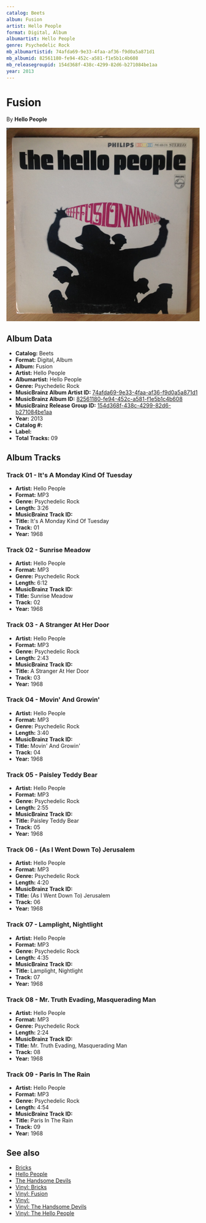 ```yaml
---
catalog: Beets
album: Fusion
artist: Hello People
format: Digital, Album
albumartist: Hello People
genre: Psychedelic Rock
mb_albumartistid: 74afda69-9e33-4faa-af36-f9d0a5a871d1
mb_albumid: 82561180-fe94-452c-a581-f1e5b1c4b608
mb_releasegroupid: 154d368f-438c-4299-82d6-b271084be1aa
year: 2013
---
```


# Fusion

By **Hello People**

![](../../assets/beetscovers/Hello_People-Fusion.jpg)

## Album Data

- **Catalog:** Beets
- **Format:** Digital, Album
- **Album:** Fusion
- **Artist:** Hello People
- **Albumartist:** Hello People
- **Genre:** Psychedelic Rock
- **MusicBrainz Album Artist ID:** [74afda69-9e33-4faa-af36-f9d0a5a871d1](https://musicbrainz.org/artist/74afda69-9e33-4faa-af36-f9d0a5a871d1)
- **MusicBrainz Album ID:** [82561180-fe94-452c-a581-f1e5b1c4b608](https://musicbrainz.org/release/82561180-fe94-452c-a581-f1e5b1c4b608)
- **MusicBrainz Release Group ID:** [154d368f-438c-4299-82d6-b271084be1aa](https://musicbrainz.org/release-group/154d368f-438c-4299-82d6-b271084be1aa)
- **Year:** 2013
- **Catalog #:** 
- **Label:** 
- **Total Tracks:** 09

## Album Tracks

### Track 01 - It's A Monday Kind Of Tuesday

- **Artist:** Hello People
- **Format:** MP3
- **Genre:** Psychedelic Rock
- **Length:** 3:26
- **MusicBrainz Track ID:** [](https://musicbrainz.org/recording/)
- **Title:** It's A Monday Kind Of Tuesday
- **Track:** 01
- **Year:** 1968

### Track 02 - Sunrise Meadow

- **Artist:** Hello People
- **Format:** MP3
- **Genre:** Psychedelic Rock
- **Length:** 6:12
- **MusicBrainz Track ID:** [](https://musicbrainz.org/recording/)
- **Title:** Sunrise Meadow
- **Track:** 02
- **Year:** 1968

### Track 03 - A Stranger At Her Door

- **Artist:** Hello People
- **Format:** MP3
- **Genre:** Psychedelic Rock
- **Length:** 2:43
- **MusicBrainz Track ID:** [](https://musicbrainz.org/recording/)
- **Title:** A Stranger At Her Door
- **Track:** 03
- **Year:** 1968

### Track 04 - Movin' And Growin'

- **Artist:** Hello People
- **Format:** MP3
- **Genre:** Psychedelic Rock
- **Length:** 3:40
- **MusicBrainz Track ID:** [](https://musicbrainz.org/recording/)
- **Title:** Movin' And Growin'
- **Track:** 04
- **Year:** 1968

### Track 05 - Paisley Teddy Bear

- **Artist:** Hello People
- **Format:** MP3
- **Genre:** Psychedelic Rock
- **Length:** 2:55
- **MusicBrainz Track ID:** [](https://musicbrainz.org/recording/)
- **Title:** Paisley Teddy Bear
- **Track:** 05
- **Year:** 1968

### Track 06 - (As I Went Down To) Jerusalem

- **Artist:** Hello People
- **Format:** MP3
- **Genre:** Psychedelic Rock
- **Length:** 4:20
- **MusicBrainz Track ID:** [](https://musicbrainz.org/recording/)
- **Title:** (As I Went Down To) Jerusalem
- **Track:** 06
- **Year:** 1968

### Track 07 - Lamplight, Nightlight

- **Artist:** Hello People
- **Format:** MP3
- **Genre:** Psychedelic Rock
- **Length:** 4:35
- **MusicBrainz Track ID:** [](https://musicbrainz.org/recording/)
- **Title:** Lamplight, Nightlight
- **Track:** 07
- **Year:** 1968

### Track 08 - Mr. Truth Evading, Masquerading Man

- **Artist:** Hello People
- **Format:** MP3
- **Genre:** Psychedelic Rock
- **Length:** 2:24
- **MusicBrainz Track ID:** [](https://musicbrainz.org/recording/)
- **Title:** Mr. Truth Evading, Masquerading Man
- **Track:** 08
- **Year:** 1968

### Track 09 - Paris In The Rain

- **Artist:** Hello People
- **Format:** MP3
- **Genre:** Psychedelic Rock
- **Length:** 4:54
- **MusicBrainz Track ID:** [](https://musicbrainz.org/recording/)
- **Title:** Paris In The Rain
- **Track:** 09
- **Year:** 1968


## See also

- [Bricks](Bricks.md)
- [Hello People](Hello_People.md)
- [The Handsome Devils](The_Handsome_Devils.md)
- [Vinyl: Bricks](../../Vinyl/Hello_People/Bricks.md)
- [Vinyl: Fusion](../../Vinyl/Hello_People/Fusion.md)
- [Vinyl: ](../../Vinyl/Hello_People/Hello_People.md)
- [Vinyl: The Handsome Devils](../../Vinyl/Hello_People/The_Handsome_Devils.md)
- [Vinyl: The Hello People](../../Vinyl/Hello_People/The_Hello_People.md)
